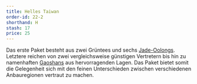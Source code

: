 ```yaml
---
title: Helles Taiwan
order-id: 22-2
shorthand: H
stash: 17
price: 25
---
```

Das erste Paket besteht aus zwei Grüntees und sechs <a class="glossary" href="/glossary#jade-oolong">Jade-Oolongs</a>. Letztere reichen von zwei vergleichsweise günstigen Vertretern bis hin zu namenhaften <a class="glossary" href="/glossary#gaoshan">Gaoshans</a> aus hervorragenden Lagen. Das Paket bietet somit die Gelegenheit sich mit den feinen Unterschieden zwischen verschiedenen Anbauregionen vertraut zu machen. 